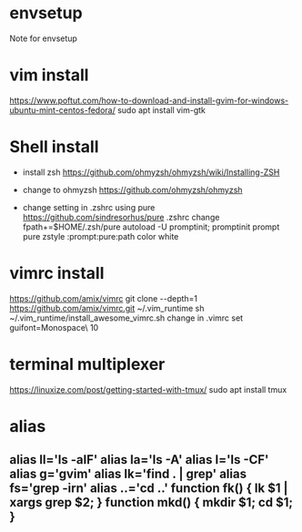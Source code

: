 # envsetup
Note for envsetup

# vim install
https://www.poftut.com/how-to-download-and-install-gvim-for-windows-ubuntu-mint-centos-fedora/
sudo apt install vim-gtk

# Shell install
- install zsh
https://github.com/ohmyzsh/ohmyzsh/wiki/Installing-ZSH

- change to ohmyzsh
https://github.com/ohmyzsh/ohmyzsh

- change setting in .zshrc using pure
https://github.com/sindresorhus/pure
.zshrc change
fpath+=$HOME/.zsh/pure
autoload -U promptinit; promptinit
prompt pure
zstyle :prompt:pure:path color white

# vimrc install
https://github.com/amix/vimrc
git clone --depth=1 https://github.com/amix/vimrc.git ~/.vim_runtime
sh ~/.vim_runtime/install_awesome_vimrc.sh
change in .vimrc
set guifont=Monospace\ 10

# terminal multiplexer
https://linuxize.com/post/getting-started-with-tmux/
sudo apt install tmux

# alias
alias ll='ls -alF'
alias la='ls -A'
alias l='ls -CF'
alias g='gvim'
alias lk='find . | grep'
alias fs='grep -irn'
alias ..='cd ..'
function fk() {
  lk $1 | xargs grep $2;
}
function mkd() {
  mkdir $1; cd $1;
}
- 
